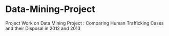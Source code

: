 # Data-Mining-Project
Project Work on Data Mining Project : Comparing Human Trafficking Cases and their Disposal in 2012 and 2013
